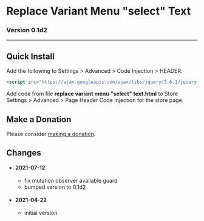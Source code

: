 # Replace Variant Menu "select" Text

### Version 0.1d2

---

## Quick Install

Add the following to Settings > Advanced > Code Injection > HEADER.

```html
<script src="https://ajax.googleapis.com/ajax/libs/jquery/3.6.1/jquery.min.js"></script>
```

Add code from file **replace variant menu "select" text.html** to
Store Settings > Advanced > Page Header Code Injection for the store page.

## Make a Donation

Please consider [making a donation](https://github.com/tomsWebConsulting/twcsl#make-a-donation).

## Changes

* **2021-07-12**
<br><br>
  * fix mutation observer available guard
  * bumped version to 0.1d2
  <br><br>
* **2021-04-22**
<br><br>
  * initial version
